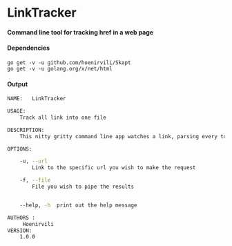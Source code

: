 # LinkTracker

#### Command line tool for tracking href in a web page

#### Dependencies
	go get -v -u github.com/hoenirvili/Skapt
	go get -v -u golang.org/x/net/html
#### Output

```bash
NAME:	LinkTracker

USAGE:
	Track all link into one file

DESCRIPTION:
	This nitty gritty command line app watches a link, parsing every token, saving the link to a corresponding file

OPTIONS:

	-u, --url
		Link to the specific url you wish to make the request

	-f, --file
		File you wish to pipe the results


	--help, -h  print out the help message

AUTHORS :
	 Hoenirvili 
VERSION:
	1.0.0
```
